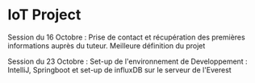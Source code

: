 # IoT Project

Session du 16 Octobre :
  Prise de contact et récupération des premières informations auprès du tuteur. Meilleure définition du projet
  
Session du 23 Octobre :
  Set-up de l'environnement de Developpement : IntelliJ, Springboot et set-up de influxDB sur le serveur de l'Everest

